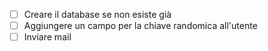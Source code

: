 - [ ] Creare il database se non esiste già
- [ ] Aggiungere un campo per la chiave randomica all'utente
- [ ] Inviare mail
